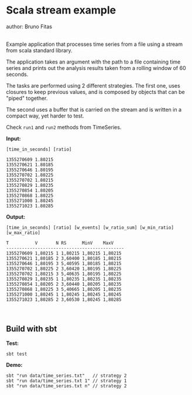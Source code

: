 
<h1>Scala stream example</h1>

author: Bruno Fitas


<br/>
Example application that processes time series from a file using a stream from scala standard library.

The application takes an argument with the path to a file containing time series and prints out the analysis results taken from a rolling window of 60 seconds.

The tasks are  performed using 2 different strategies. The first one, uses closures to keep previous values, and is composed by objects that can be "piped" together.

The second uses a buffer that is carried on the stream and is written in a compact way, yet harder to test.

 
Check `run1` and `run2` methods from TimeSeries.

**Input:**

`[time_in_seconds] [ratio]`

```
1355270609 1.80215
1355270621 1.80185
1355270646 1.80195
1355270702 1.80225
1355270702 1.80215
1355270829 1.80235
1355270854 1.80205
1355270868 1.80225
1355271000 1.80245
1355271023 1.80285
```



**Output:**

`[time_in_seconds] [ratio] [w_events] [w_ratio_sum] [w_min_ratio] [w_max_ratio]`

```
T          V       N RS      MinV    MaxV
--------------------------------------------- 
1355270609 1,80215 1 1,80215 1,80215 1,80215
1355270621 1,80185 2 3,60400 1,80185 1,80215
1355270646 1,80195 3 5,40595 1,80185 1,80215
1355270702 1,80225 2 3,60420 1,80195 1,80225
1355270702 1,80215 3 5,40635 1,80195 1,80225
1355270829 1,80235 1 1,80235 1,80235 1,80235
1355270854 1,80205 2 3,60440 1,80205 1,80235
1355270868 1,80225 3 5,40665 1,80205 1,80235
1355271000 1,80245 1 1,80245 1,80245 1,80245
1355271023 1,80285 2 3,60530 1,80245 1,80285
```

<br/>


<h2>Build with sbt</h2>


**Test:**

``` 
sbt test
```


**Demo:**

``` 
sbt "run data/time_series.txt"   // strategy 2
sbt "run data/time_series.txt 1" // strategy 1
sbt "run data/time_series.txt n" // strategy 2
```